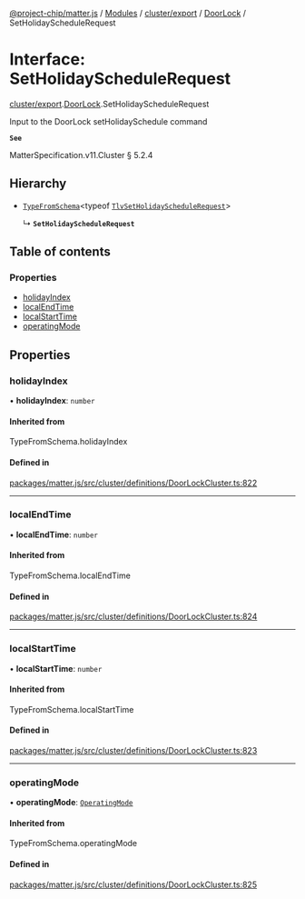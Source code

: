 [@project-chip/matter.js](../README.md) / [Modules](../modules.md) / [cluster/export](../modules/cluster_export.md) / [DoorLock](../modules/cluster_export.DoorLock.md) / SetHolidayScheduleRequest

# Interface: SetHolidayScheduleRequest

[cluster/export](../modules/cluster_export.md).[DoorLock](../modules/cluster_export.DoorLock.md).SetHolidayScheduleRequest

Input to the DoorLock setHolidaySchedule command

**`See`**

MatterSpecification.v11.Cluster § 5.2.4

## Hierarchy

- [`TypeFromSchema`](../modules/tlv_export.md#typefromschema)\<typeof [`TlvSetHolidayScheduleRequest`](../modules/cluster_export.DoorLock.md#tlvsetholidayschedulerequest)\>

  ↳ **`SetHolidayScheduleRequest`**

## Table of contents

### Properties

- [holidayIndex](cluster_export.DoorLock.SetHolidayScheduleRequest.md#holidayindex)
- [localEndTime](cluster_export.DoorLock.SetHolidayScheduleRequest.md#localendtime)
- [localStartTime](cluster_export.DoorLock.SetHolidayScheduleRequest.md#localstarttime)
- [operatingMode](cluster_export.DoorLock.SetHolidayScheduleRequest.md#operatingmode)

## Properties

### holidayIndex

• **holidayIndex**: `number`

#### Inherited from

TypeFromSchema.holidayIndex

#### Defined in

[packages/matter.js/src/cluster/definitions/DoorLockCluster.ts:822](https://github.com/project-chip/matter.js/blob/0c058ae17fdba4c0b89b8b13c309011d51782299/packages/matter.js/src/cluster/definitions/DoorLockCluster.ts#L822)

___

### localEndTime

• **localEndTime**: `number`

#### Inherited from

TypeFromSchema.localEndTime

#### Defined in

[packages/matter.js/src/cluster/definitions/DoorLockCluster.ts:824](https://github.com/project-chip/matter.js/blob/0c058ae17fdba4c0b89b8b13c309011d51782299/packages/matter.js/src/cluster/definitions/DoorLockCluster.ts#L824)

___

### localStartTime

• **localStartTime**: `number`

#### Inherited from

TypeFromSchema.localStartTime

#### Defined in

[packages/matter.js/src/cluster/definitions/DoorLockCluster.ts:823](https://github.com/project-chip/matter.js/blob/0c058ae17fdba4c0b89b8b13c309011d51782299/packages/matter.js/src/cluster/definitions/DoorLockCluster.ts#L823)

___

### operatingMode

• **operatingMode**: [`OperatingMode`](../enums/cluster_export.DoorLock.OperatingMode.md)

#### Inherited from

TypeFromSchema.operatingMode

#### Defined in

[packages/matter.js/src/cluster/definitions/DoorLockCluster.ts:825](https://github.com/project-chip/matter.js/blob/0c058ae17fdba4c0b89b8b13c309011d51782299/packages/matter.js/src/cluster/definitions/DoorLockCluster.ts#L825)
